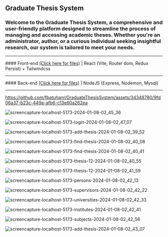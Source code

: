 ## Graduate Thesis System
### Welcome to the Graduate Thesis System, a comprehensive and user-friendly platform designed to streamline the process of managing and accessing academic theses. Whether you're an administrator, author, or a curious individual seeking insightful research, our system is tailored to meet your needs.

<hr/>
#### Front-end <a href="https://github.com/fbatuhanr/GraduateThesisSystem/tree/main/Frontend">(Click here for files)</a> | React (Vite, Router dom, Redux Persist) + Tailwindcss
<hr/>
#### Back-end <a href="https://github.com/fbatuhanr/GraduateThesisSystem/tree/main/Backend">(Click here for files)</a> | NodeJS (Express, Nodemon, Mysql)
<hr/>



https://github.com/fbatuhanr/GraduateThesisSystem/assets/34348780/9fd06a37-b23c-449a-afb6-c13e60a262ea

![screencapture-localhost-5173-2024-01-08-02_45_36](https://github.com/fbatuhanr/GraduateThesisSystem/assets/34348780/ce08ece6-c564-4bf0-af7f-6c518533f8a1)

![screencapture-localhost-5173-login-2024-01-08-02_47_07](https://github.com/fbatuhanr/GraduateThesisSystem/assets/34348780/980741d1-9865-4bb5-b71e-f9b784f7f194)

![screencapture-localhost-5173-add-thesis-2024-01-08-02_39_52](https://github.com/fbatuhanr/GraduateThesisSystem/assets/34348780/15b9c2b5-5564-4ea2-9168-2413959ebac9)

![screencapture-localhost-5173-find-thesis-2024-01-08-02_40_08](https://github.com/fbatuhanr/GraduateThesisSystem/assets/34348780/4e57134a-2f08-4fe8-8cd1-31da3dedbedd)

![screencapture-localhost-5173-find-thesis-2024-01-08-02_40_41](https://github.com/fbatuhanr/GraduateThesisSystem/assets/34348780/6adf3e84-5fa2-455a-8c89-0bf7efd7c6fa)

![screencapture-localhost-5173-thesis-12-2024-01-08-02_40_55](https://github.com/fbatuhanr/GraduateThesisSystem/assets/34348780/4086e909-473e-4700-b2ce-5c8026c63d72)

![screencapture-localhost-5173-thesis-12-2024-01-08-02_41_59](https://github.com/fbatuhanr/GraduateThesisSystem/assets/34348780/7ccdaee2-4e5f-4381-9a6c-e160f73d2ad2)

![screencapture-localhost-5173-persons-2024-01-08-02_42_13](https://github.com/fbatuhanr/GraduateThesisSystem/assets/34348780/367d6277-c5fa-4055-a5fa-3febeb69803e)

![screencapture-localhost-5173-supervisors-2024-01-08-02_42_22](https://github.com/fbatuhanr/GraduateThesisSystem/assets/34348780/ff56f6fe-eea8-40cb-9050-fb147fa27621)

![screencapture-localhost-5173-universities-2024-01-08-02_42_33](https://github.com/fbatuhanr/GraduateThesisSystem/assets/34348780/7888e358-6402-4e0e-bcb5-6f5376f333aa)

![screencapture-localhost-5173-institutes-2024-01-08-02_42_41](https://github.com/fbatuhanr/GraduateThesisSystem/assets/34348780/15e60585-462f-4ff7-b826-0becd5a2124b)

![screencapture-localhost-5173-subjects-2024-01-08-02_42_56](https://github.com/fbatuhanr/GraduateThesisSystem/assets/34348780/6ea45fd9-92e4-4dff-85f6-0a0d0273de5b)

![screencapture-localhost-5173-add-thesis-2024-01-08-02_43_07](https://github.com/fbatuhanr/GraduateThesisSystem/assets/34348780/e8bab891-804f-402c-9ad1-bad70c3013f8)
